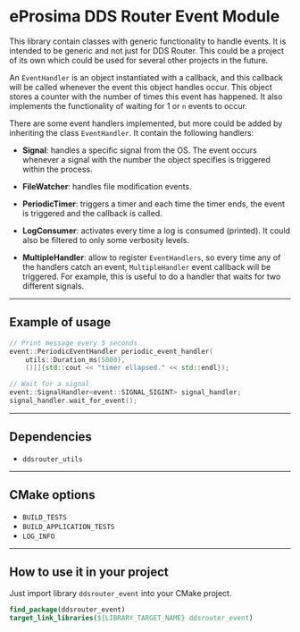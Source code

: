 # eProsima DDS Router Event Module

This library contain classes with generic functionality to handle events.
It is intended to be generic and not just for DDS Router.
This could be a project of its own which could be used for several other projects in the future.

An `EventHandler` is an object instantiated with a callback, and this callback will be called whenever the event
this object handles occur.
This object stores a counter with the number of times this event has happened.
It also implements the functionality of waiting for 1 or `n` events to occur.

There are some event handlers implemented, but more could be added by inheriting the class `EventHandler`.
It contain the following handlers:

* **Signal**: handles a specific signal from the OS.
  The event occurs whenever a signal with the number the object specifies is triggered within the process.

* **FileWatcher**: handles file modification events.

* **PeriodicTimer**: triggers a timer and each time the timer ends, the event is triggered and the callback is called.

* **LogConsumer**: activates every time a log is consumed (printed).
  It could also be filtered to only some verbosity levels.

* **MultipleHandler**: allow to register `EventHandlers`, so every time any of the handlers catch an event,
  `MultipleHandler` event callback will be triggered.
  For example, this is useful to do a handler that waits for two different signals.

---

## Example of usage

```cpp
// Print message every 5 seconds
event::PeriodicEventHandler periodic_event_handler(
    utils::Duration_ms(5000),
    ()[]{std::cout << "timer ellapsed." << std::endl});
```

```cpp
// Wait for a signal
event::SignalHandler<event::SIGNAL_SIGINT> signal_handler;
signal_handler.wait_for_event();
```

---

## Dependencies

* `ddsrouter_utils`

---

## CMake options

* `BUILD_TESTS`
* `BUILD_APPLICATION_TESTS`
* `LOG_INFO`

---

## How to use it in your project

Just import library `ddsrouter_event` into your CMake project.

```cmake
find_package(ddsrouter_event)
target_link_libraries(${LIBRARY_TARGET_NAME} ddsrouter_event)
```
